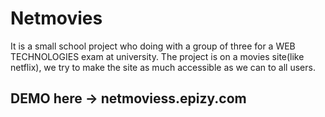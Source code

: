 # Netmovies
It is a small school project who doing with a group of three for a WEB TECHNOLOGIES exam at university.
The project is on a movies site(like netflix), we try to make the site as much accessible as we can to all users.<br>
## DEMO here -> netmoviess.epizy.com
